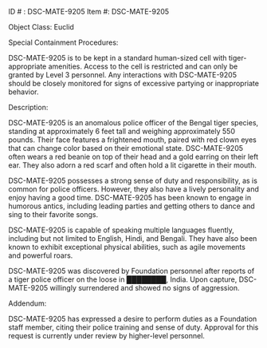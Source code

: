 ID # : DSC-MATE-9205
Item #: DSC-MATE-9205

Object Class: Euclid

Special Containment Procedures:

DSC-MATE-9205 is to be kept in a standard human-sized cell with tiger-appropriate amenities. Access to the cell is restricted and can only be granted by Level 3 personnel. Any interactions with DSC-MATE-9205 should be closely monitored for signs of excessive partying or inappropriate behavior.

Description:

DSC-MATE-9205 is an anomalous police officer of the Bengal tiger species, standing at approximately 6 feet tall and weighing approximately 550 pounds. Their face features a frightened mouth, paired with red clown eyes that can change color based on their emotional state. DSC-MATE-9205 often wears a red beanie on top of their head and a gold earring on their left ear. They also adorn a red scarf and often hold a lit cigarette in their mouth.

DSC-MATE-9205 possesses a strong sense of duty and responsibility, as is common for police officers. However, they also have a lively personality and enjoy having a good time. DSC-MATE-9205 has been known to engage in humorous antics, including leading parties and getting others to dance and sing to their favorite songs.

DSC-MATE-9205 is capable of speaking multiple languages fluently, including but not limited to English, Hindi, and Bengali. They have also been known to exhibit exceptional physical abilities, such as agile movements and powerful roars.

DSC-MATE-9205 was discovered by Foundation personnel after reports of a tiger police officer on the loose in ████████, India. Upon capture, DSC-MATE-9205 willingly surrendered and showed no signs of aggression.

Addendum:

DSC-MATE-9205 has expressed a desire to perform duties as a Foundation staff member, citing their police training and sense of duty. Approval for this request is currently under review by higher-level personnel.